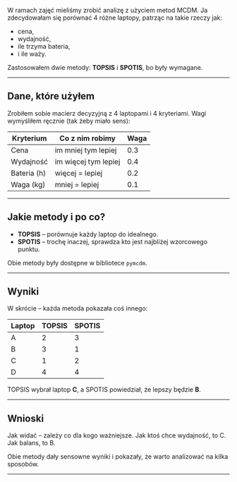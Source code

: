 

W ramach zajęć mieliśmy zrobić analizę z użyciem metod MCDM. Ja zdecydowałam się porównać 4 różne laptopy, patrząc na takie rzeczy jak:
- cena,
- wydajność,
- ile trzyma bateria,
- i ile waży.

Zastosowałem dwie metody: **TOPSIS** i **SPOTIS**, bo były wymagane.

---

## Dane, które użyłem

Zrobiłem sobie macierz decyzyjną z 4 laptopami i 4 kryteriami. Wagi wymyśliłem ręcznie (tak żeby miało sens):

| Kryterium      | Co z nim robimy     | Waga |
|----------------|---------------------|------|
| Cena           | im mniej tym lepiej | 0.3  |
| Wydajność      | im więcej tym lepiej| 0.4  |
| Bateria (h)    | więcej = lepiej     | 0.2  |
| Waga (kg)      | mniej = lepiej      | 0.1  |

---

## Jakie metody i po co?

- **TOPSIS** – porównuje każdy laptop do idealnego.
- **SPOTIS** – trochę inaczej, sprawdza kto jest najbliżej wzorcowego punktu.

Obie metody były dostępne w bibliotece `pymcdm`.

---

## Wyniki

W skrócie – każda metoda pokazała coś innego:

| Laptop | TOPSIS | SPOTIS |
|--------|--------|--------|
| A      | 2      | 3      |
| B      | 3      | 1      |
| C      | 1      | 2      |
| D      | 4      | 4      |

TOPSIS wybrał laptop **C**, a SPOTIS powiedział, że lepszy będzie **B**.

---

## Wnioski

Jak widać – zależy co dla kogo ważniejsze. Jak ktoś chce wydajność, to C. Jak balans, to B.

Obie metody dały sensowne wyniki i pokazały, że warto analizować na kilka sposobów.

---
